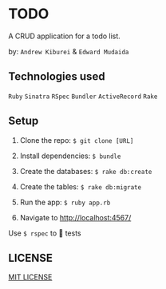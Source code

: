 # TODO

A CRUD application for a todo list.

by: `Andrew Kiburei` & `Edward Mudaida`

## Technologies used

`Ruby` `Sinatra` `RSpec` `Bundler` `ActiveRecord` `Rake`

## Setup

1. Clone the repo: `$ git clone [URL]`

2. Install dependencies: `$ bundle`

3. Create the databases: `$ rake db:create`

4. Create the tables: `$ rake db:migrate`

5. Run the app: `$ ruby app.rb`

6. Navigate to [http://localhost:4567/](http://localhost:4567/)

Use `$ rspec` to :running: tests

## LICENSE

[MIT LICENSE](https://github.com/kiburei/ToDo-1/blob/master/LICENSE)